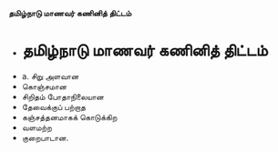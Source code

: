 **தமிழ்நாடு மாணவர் கணினித் திட்டம்**
- # தமிழ்நாடு மாணவர் கணினித் திட்டம்
- a. சிறு அளவான
- கொஞ்சமான
- சிறிதம் போதாநிலையான
- தேவைக்குப் பற்றாத
- கஞ்சத்தனமாகக் கொடுக்கிற
- வளமற்ற
- குறைபாடான.


